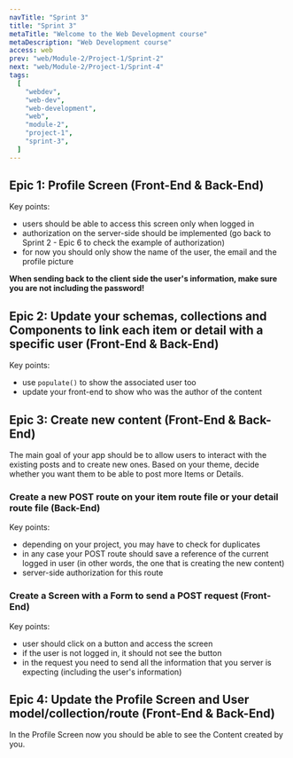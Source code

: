```yaml
---
navTitle: "Sprint 3"
title: "Sprint 3"
metaTitle: "Welcome to the Web Development course"
metaDescription: "Web Development course"
access: web
prev: "web/Module-2/Project-1/Sprint-2"
next: "web/Module-2/Project-1/Sprint-4"
tags:
  [
    "webdev",
    "web-dev",
    "web-development",
    "web",
    "module-2",
    "project-1",
    "sprint-3",
  ]
---
```


## Epic 1: Profile Screen (Front-End & Back-End)

Key points:

- users should be able to access this screen only when logged in
- authorization on the server-side should be implemented (go back to Sprint 2 - Epic 6 to check the example of authorization)
- for now you should only show the name of the user, the email and the profile picture

**When sending back to the client side the user's information, make sure you are not including the password!**

## Epic 2: Update your schemas, collections and Components to link each item or detail with a specific user (Front-End & Back-End)

Key points:

- use `populate()` to show the associated user too
- update your front-end to show who was the author of the content

## Epic 3: Create new content (Front-End & Back-End)

The main goal of your app should be to allow users to interact with the existing posts and to create new ones. Based on your theme, decide whether you want them to be able to post more Items or Details.

### Create a new POST route on your item route file or your detail route file (Back-End)

Key points:

- depending on your project, you may have to check for duplicates
- in any case your POST route should save a reference of the current logged in user (in other words, the one that is creating the new content)
- server-side authorization for this route

### Create a Screen with a Form to send a POST request (Front-End)

Key points:

- user should click on a button and access the screen
- if the user is not logged in, it should not see the button
- in the request you need to send all the information that you server is expecting (including the user's information)

## Epic 4: Update the Profile Screen and User model/collection/route (Front-End & Back-End)

In the Profile Screen now you should be able to see the Content created by you.

